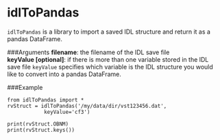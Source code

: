 idlToPandas
===========

`idlToPandas` is a library to import a saved IDL structure and return it as 
a pandas DataFrame. 


###Arguments
**filename**: the filename of the IDL save file  
**keyValue [optional]**: if there is more than one variable stored in the IDL save file `keyValue` specifies which variable is the IDL structure you would like to convert into a pandas DataFrame.


###Example

```
from idlToPandas import *  
rvStruct = idlToPandas('/my/data/dir/vst123456.dat', 
			keyValue='cf3')  

print(rvStruct.OBNM)  
print(rvStruct.keys())  
```